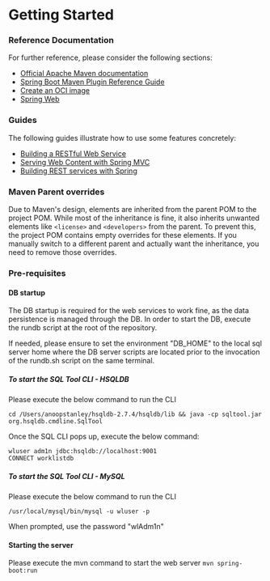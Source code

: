 # Getting Started

### Reference Documentation
For further reference, please consider the following sections:

* [Official Apache Maven documentation](https://maven.apache.org/guides/index.html)
* [Spring Boot Maven Plugin Reference Guide](https://docs.spring.io/spring-boot/3.4.4/maven-plugin)
* [Create an OCI image](https://docs.spring.io/spring-boot/3.4.4/maven-plugin/build-image.html)
* [Spring Web](https://docs.spring.io/spring-boot/3.4.4/reference/web/servlet.html)

### Guides
The following guides illustrate how to use some features concretely:

* [Building a RESTful Web Service](https://spring.io/guides/gs/rest-service/)
* [Serving Web Content with Spring MVC](https://spring.io/guides/gs/serving-web-content/)
* [Building REST services with Spring](https://spring.io/guides/tutorials/rest/)

### Maven Parent overrides

Due to Maven's design, elements are inherited from the parent POM to the project POM.
While most of the inheritance is fine, it also inherits unwanted elements like `<license>` and `<developers>` from the parent.
To prevent this, the project POM contains empty overrides for these elements.
If you manually switch to a different parent and actually want the inheritance, you need to remove those overrides.

### Pre-requisites

#### DB startup

The DB startup is required for the web services  to work fine, as the data persistence is managed through the DB.
In order to start the DB, execute the rundb script at the root of the repository.

If needed, please ensure to set the environment "DB_HOME" to the local sql server home where the DB server scripts are located
prior to the invocation of the rundb.sh script on the same terminal.

##### To start the SQL Tool CLI - HSQLDB

Please execute the below command to run the CLI

`cd /Users/anoopstanley/hsqldb-2.7.4/hsqldb/lib && java -cp sqltool.jar org.hsqldb.cmdline.SqlTool`

Once the SQL CLI pops up, execute the below command:
```
wluser adm1n jdbc:hsqldb://localhost:9001
CONNECT worklistdb
```

##### To start the SQL Tool CLI - MySQL

Please execute the below command to run the CLI
```
/usr/local/mysql/bin/mysql -u wluser -p
```
When prompted, use the password "wlAdm1n"

#### Starting the server

Please execute the mvn command to start the web server
`mvn spring-boot:run`
